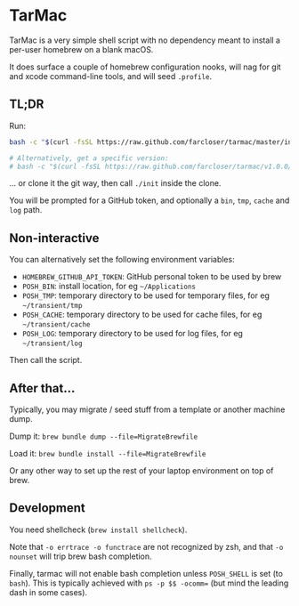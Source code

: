 # TarMac

TarMac is a very simple shell script with no dependency meant to install a per-user homebrew on a blank macOS.

It does surface a couple of homebrew configuration nooks, will nag for git and xcode command-line tools,
and will seed `.profile`.

## TL;DR

Run:

```bash
bash -c "$(curl -fsSL https://raw.github.com/farcloser/tarmac/master/init)"

# Alternatively, get a specific version:
# bash -c "$(curl -fsSL https://raw.github.com/farcloser/tarmac/v1.0.0/init)"
```

... or clone it the git way, then call `./init` inside the clone.

You will be prompted for a GitHub token, and optionally a `bin`, `tmp`, `cache` and `log` path.

## Non-interactive

You can alternatively set the following environment variables:

* `HOMEBREW_GITHUB_API_TOKEN`: GitHub personal token to be used by brew
* `POSH_BIN`: install location, for eg `~/Applications`
* `POSH_TMP`: temporary directory to be used for temporary files, for eg `~/transient/tmp`
* `POSH_CACHE`: temporary directory to be used for cache files, for eg `~/transient/cache`
* `POSH_LOG`: temporary directory to be used for log files, for eg `~/transient/log`

Then call the script.

## After that...

Typically, you may migrate / seed stuff from a template or another machine dump.

Dump it:
`brew bundle dump --file=MigrateBrewfile`

Load it:
`brew bundle install --file=MigrateBrewfile`

Or any other way to set up the rest of your laptop environment on top of brew.

## Development

You need shellcheck (`brew install shellcheck`).

Note that `-o errtrace -o functrace` are not recognized by zsh, and that `-o nounset`
will trip brew bash completion.

Finally, tarmac will not enable bash completion unless `POSH_SHELL` is set (to `bash`).
This is typically achieved with `ps -p $$ -ocomm=` (but mind the leading dash
in some cases).
